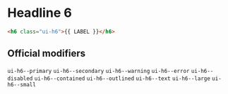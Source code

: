 # Headline 6

```html
<h6 class="ui-h6">{{ LABEL }}</h6>
```

## Official modifiers

`ui-h6--primary`
`ui-h6--secondary`
`ui-h6--warning`
`ui-h6--error`
`ui-h6--disabled`
`ui-h6--contained`
`ui-h6--outlined`
`ui-h6--text`
`ui-h6--large`
`ui-h6--small`

